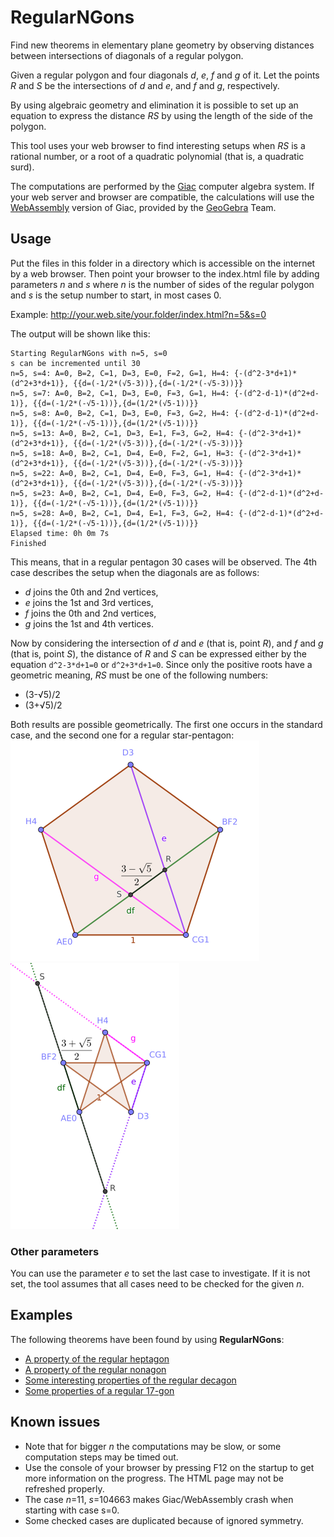 # RegularNGons

Find new theorems in elementary plane geometry by observing distances
between intersections of diagonals of a regular polygon.

Given a regular polygon and four diagonals _d_, _e_, _f_ and _g_ of it.
Let the points _R_ and _S_ be the intersections of _d_ and _e_, and _f_ and _g_,
respectively.

By using algebraic geometry and elimination it is possible to
set up an equation to express the distance _RS_ by using the
length of the side of the polygon.

This tool uses your web browser to find interesting setups
when _RS_ is a rational number, or a root of a quadratic
polynomial (that is, a quadratic surd).

The computations are performed by the 
[Giac](https://www-fourier.ujf-grenoble.fr/~parisse/giac.html)
computer algebra system. If your web server and browser
are compatible, the calculations will use
the [WebAssembly](http://webassembly.org/) version of Giac, provided by the
[GeoGebra](http://www.geogebra.org) Team. 

## Usage

Put the files in this folder in a directory which is accessible on
the internet by a web browser. Then point your browser to
the index.html file by adding parameters _n_ and _s_ where _n_
is the number of sides of the regular polygon and _s_ is the
setup number to start, in most cases 0.

Example: http://your.web.site/your.folder/index.html?n=5&s=0

The output will be shown like this:
```
Starting RegularNGons with n=5, s=0
s can be incremented until 30
n=5, s=4: A=0, B=2, C=1, D=3, E=0, F=2, G=1, H=4: {-(d^2-3*d+1)*(d^2+3*d+1)}, {{d=(-1/2*(√5-3))},{d=(-1/2*(-√5-3))}}
n=5, s=7: A=0, B=2, C=1, D=3, E=0, F=3, G=1, H=4: {-(d^2-d-1)*(d^2+d-1)}, {{d=(-1/2*(-√5-1))},{d=(1/2*(√5-1))}}
n=5, s=8: A=0, B=2, C=1, D=3, E=0, F=3, G=2, H=4: {-(d^2-d-1)*(d^2+d-1)}, {{d=(-1/2*(-√5-1))},{d=(1/2*(√5-1))}}
n=5, s=13: A=0, B=2, C=1, D=3, E=1, F=3, G=2, H=4: {-(d^2-3*d+1)*(d^2+3*d+1)}, {{d=(-1/2*(√5-3))},{d=(-1/2*(-√5-3))}}
n=5, s=18: A=0, B=2, C=1, D=4, E=0, F=2, G=1, H=3: {-(d^2-3*d+1)*(d^2+3*d+1)}, {{d=(-1/2*(√5-3))},{d=(-1/2*(-√5-3))}}
n=5, s=22: A=0, B=2, C=1, D=4, E=0, F=3, G=1, H=4: {-(d^2-3*d+1)*(d^2+3*d+1)}, {{d=(-1/2*(√5-3))},{d=(-1/2*(-√5-3))}}
n=5, s=23: A=0, B=2, C=1, D=4, E=0, F=3, G=2, H=4: {-(d^2-d-1)*(d^2+d-1)}, {{d=(-1/2*(-√5-1))},{d=(1/2*(√5-1))}}
n=5, s=28: A=0, B=2, C=1, D=4, E=1, F=3, G=2, H=4: {-(d^2-d-1)*(d^2+d-1)}, {{d=(-1/2*(-√5-1))},{d=(1/2*(√5-1))}}
Elapsed time: 0h 0m 7s
Finished
```
This means, that in a regular pentagon 30 cases will be observed.
The 4th case describes the setup when the diagonals are as follows:
  * _d_ joins the 0th and 2nd vertices,
  * _e_ joins the 1st and 3rd vertices,
  * _f_ joins the 0th and 2nd vertices,
  * _g_ joins the 1st and 4th vertices.

Now by considering the intersection of _d_ and _e_ (that is, point _R_), and _f_ and _g_
(that is, point _S_), the distance of _R_ and _S_ can be expressed either by
the equation `d^2-3*d+1=0` or `d^2+3*d+1=0`. Since only the positive
roots have a geometric meaning, _RS_ must be one of the following numbers:
  * (3-√5)/2
  * (3+√5)/2

Both results are possible geometrically. The first one
occurs in the standard case, and the second one for a regular star-pentagon:
![a regular pentagon](/fig/pentagon-small.png?raw=true "A regular pentagon")
![a regular star-pentagon](/fig/star-pentagon-small.png?raw=true "A regular star-pentagon")

### Other parameters

You can use the parameter _e_ to set the last case to
investigate. If it is not set, the tool assumes that
all cases need to be checked for the given _n_.

## Examples

The following theorems have been found by using **RegularNGons**:
  * [A property of the regular heptagon](https://www.geogebra.org/m/trpuKnDs)   
  * [A property of the regular nonagon](https://www.geogebra.org/m/xByk6ESM)
  * [Some interesting properties of the regular decagon](https://www.geogebra.org/m/WRpmrAmH)
  * [Some properties of a regular 17-gon](https://www.geogebra.org/m/V6Zdjzza)

## Known issues

  * Note that for bigger _n_ the computations may be slow, or some computation steps may be timed out.
  * Use the console of your browser by pressing F12 on the startup to get more information on the progress.
The HTML page may not be refreshed properly.
  * The case _n_=11, _s_=104663 makes Giac/WebAssembly crash when starting with case s=0.
  * Some checked cases are duplicated because of ignored symmetry.